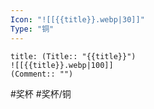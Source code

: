 ```yaml
---
Icon: "![[{{title}}.webp|30]]"
Type: "铜"
---
```

```ad-common-bronze-trophy
title: (Title:: "{{title}}")
![[{{title}}.webp|100]]
(Comment:: "")
```

 #奖杯 #奖杯/铜